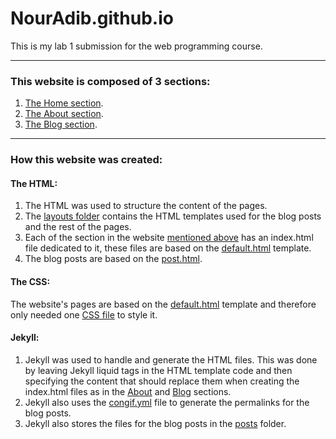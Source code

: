 # NourAdib.github.io
This is my lab 1 submission for the web programming course.
***
### This website is composed of 3 sections:
1. [The Home section](https://nouradib.github.io/).
2. [The About section](https://nouradib.github.io/about/).
3. [The Blog section](https://nouradib.github.io/blog/).
***
### How this website was created:
#### The HTML:
1. The HTML was used to structure the content of the pages. 
2. The [layouts folder](https://github.com/NourAdib/NourAdib.github.io/tree/main/_layouts) contains the HTML templates used for the blog posts and the rest of the pages.
3. Each of the section in the website [mentioned above](https://github.com/NourAdib/NourAdib.github.io/blob/main/README.md#this-website-is-composed-of-3-sections) has an index.html file dedicated to it, these files are based on the [default.html](https://github.com/NourAdib/NourAdib.github.io/blob/main/_layouts/default.html) template.
4. The blog posts are based on the [post.html](https://github.com/NourAdib/NourAdib.github.io/blob/main/_layouts/post.html).

#### The CSS:
The website's pages are based on the [default.html](https://github.com/NourAdib/NourAdib.github.io/blob/main/_layouts/default.html) template and therefore only needed one [CSS file](https://github.com/NourAdib/NourAdib.github.io/tree/main/css) to style it.

#### Jekyll:
1. Jekyll was used to handle and generate the HTML files. This was done by leaving Jekyll liquid tags in the HTML template code and then specifying the content that should replace them when creating the index.html files as in the [About](https://nouradib.github.io/about/) and [Blog](https://nouradib.github.io/blog/) sections.
2. Jekyll also uses the [congif.yml](https://github.com/NourAdib/NourAdib.github.io/blob/main/_config.yml) file to generate the permalinks for the blog posts.
3. Jekyll also stores the files for the blog posts in the [posts](https://github.com/NourAdib/NourAdib.github.io/tree/main/_posts) folder.
